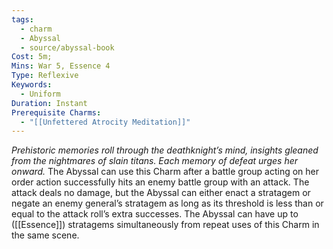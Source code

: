 ```yaml
---
tags:
  - charm
  - Abyssal
  - source/abyssal-book
Cost: 5m; 
Mins: War 5, Essence 4
Type: Reflexive
Keywords:
  - Uniform
Duration: Instant
Prerequisite Charms:
  - "[[Unfettered Atrocity Meditation]]"
---
```

*Prehistoric memories roll through the deathknight’s mind, insights gleaned from the nightmares of slain titans. Each memory of defeat urges her onward.*
The Abyssal can use this Charm after a battle group acting on her order action successfully hits an enemy battle group with an attack. The attack deals no damage, but the Abyssal can either enact a stratagem or negate an enemy general’s stratagem as long as its threshold is less than or equal to the attack roll’s extra successes.
The Abyssal can have up to ([[Essence]]) stratagems simultaneously from repeat uses of this Charm in the same scene.